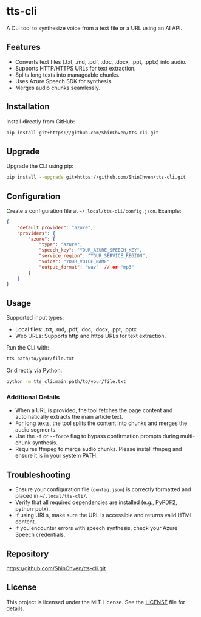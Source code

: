 # tts-cli

A CLI tool to synthesize voice from a text file or a URL using an AI API.

## Features
- Converts text files (.txt, .md, .pdf, .doc, .docx, .ppt, .pptx) into audio.
- Supports HTTP/HTTPS URLs for text extraction.
- Splits long texts into manageable chunks.
- Uses Azure Speech SDK for synthesis.
- Merges audio chunks seamlessly.

## Installation

Install directly from GitHub:
```bash
pip install git+https://github.com/ShinChven/tts-cli.git
```

## Upgrade

Upgrade the CLI using pip:
```bash
pip install --upgrade git+https://github.com/ShinChven/tts-cli.git
```

## Configuration

Create a configuration file at `~/.local/tts-cli/config.json`. Example:
```json
{
    "default_provider": "azure",
    "providers": {
        "azure": {
            "type": "azure",
            "speech_key": "YOUR_AZURE_SPEECH_KEY",
            "service_region": "YOUR_SERVICE_REGION",
            "voice": "YOUR_VOICE_NAME",
            "output_format": "wav"  // or "mp3"
        }
    }
}
```

## Usage

Supported input types:
- Local files: .txt, .md, .pdf, .doc, .docx, .ppt, .pptx
- Web URLs: Supports http and https URLs for text extraction.

Run the CLI with:
```bash
tts path/to/your/file.txt
```
Or directly via Python:
```bash
python -m tts_cli.main path/to/your/file.txt
```

### Additional Details

- When a URL is provided, the tool fetches the page content and automatically extracts the main article text.
- For long texts, the tool splits the content into chunks and merges the audio segments.
- Use the `-f` or `--force` flag to bypass confirmation prompts during multi-chunk synthesis.
- Requires ffmpeg to merge audio chunks. Please install ffmpeg and ensure it is in your system PATH.

## Troubleshooting

- Ensure your configuration file (`config.json`) is correctly formatted and placed in `~/.local/tts-cli/`.
- Verify that all required dependencies are installed (e.g., PyPDF2, python-pptx).
- If using URLs, make sure the URL is accessible and returns valid HTML content.
- If you encounter errors with speech synthesis, check your Azure Speech credentials.

## Repository

https://github.com/ShinChven/tts-cli.git

## License

This project is licensed under the MIT License. See the [LICENSE](LICENSE) file for details.
